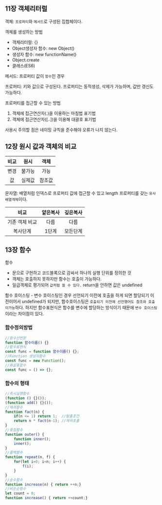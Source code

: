 ## 11장 객체리터럴

객체: `프로퍼티`와 `메서드`로 구성된 집합체이다.

객체를 생성하는 방법

- 객체리터럴: {}
- Object생성자 함수: new Object()
- 생성자 함수: new functionName()
- Object.create
- 클래스(ES6)

메서드: 프로퍼티 값이 `함수`인 경우

프로퍼티: 키와 값으로 구성된다. 프로퍼티는 동적생성, 삭제가 가능하며, 값만 갱신도 가능하다.

프로퍼티를 접근할 수 있는 방법

1. 객체에 접근연산자(.)을 이용하는 마침법 표기법
2. 객체에 접근연산자([..])을 이용해 대괄호 표기법

사용시 주의할 점은 네이밍 규칙을 준수해야 오류가 나지 않는다.

## 12장 원시 값과 객체의 비교

| 비교 |  원시  |  객체  |
| :--: | :----: | :----: |
| 변경 | 불가능 |  가능  |
|  값  | 실제값 | 참조값 |

문자열: 배열처럼 인덱스로 프로퍼티 값에 접근할 수 있고 length 프로퍼티를 갖는 `유사배열객체`이다.

|      비교      | 얕은복사 | 깊은복사 |
| :------------: | :------: | :------: |
| 기존 객체 비교 |   다름   |   다름   |
|    복사단계    |  1단계   | 모든단계 |

## 13장 함수

함수

- 문으로 구현하고 코드블록으로 감싸서 하나의 실행 단위를 정의한 것
- 객체는 호출하지 못하지만 함수는 호출이 가능하다.
- 일급객체로 평가되어 `값처럼 쓸 수 있다.` return을 안하면 값은 undefined

함수 호이스팅 - 변수 호이스팅인 경우 선언되기 이전에 호출을 하게 되면 할당되기 이전이어서 undefined가 되지만, 함수호이스팅은 `호출되기 이전에 선언했어도 참조와 호출이가능`하다. 하지만 함수표현식은 함수를 변수에 할당하는 방식이기 때문에 `변수 호이스팅`이라는 차이점이 있다.

### 함수정의방법

```jsx
//함수선언문
function 함수이름() {}
//함수표현식
const func = function 함수이름() {};
//Function 생성자함수
const func = new Function();
//화살표함수
const func = () => {};
```

### 함수의 형태

```jsx
//즉시실행함수
(function () {}());
(function add() {}());
//재귀함수
function fact(n) {
	if(n <= 1) return 1;  //탈출조건
	return n * fact(n-1); //재귀호출
}
//중첩함수
function outer() {
	function inner();
	inner();
}
//콜백함수
function repeat(n, f) {
	for(let i=0; i<n; i++) {
		f(i);
	}
}
//순수함수
function increase(n) { return ++n;}
//비순순함수
let count = 0;
function increase() { return ++count;}
```
